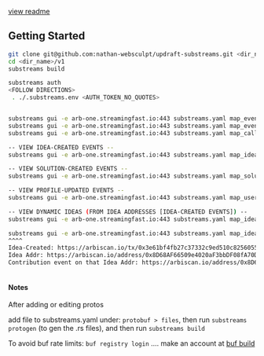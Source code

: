 [view readme](https://github.com/nathan-websculpt/updraft-substreams/tree/main/v1)

## Getting Started
```bash
git clone git@github.com:nathan-websculpt/updraft-substreams.git <dir_name>
cd <dir_name>/v1
substreams build

substreams auth
<FOLLOW DIRECTIONS>
 . ./.substreams.env <AUTH_TOKEN_NO_QUOTES>


substreams gui -e arb-one.streamingfast.io:443 substreams.yaml map_events -s 345473248 -t +1
substreams gui -e arb-one.streamingfast.io:443 substreams.yaml map_events_calls -s 345473248 -t +1
substreams gui -e arb-one.streamingfast.io:443 substreams.yaml map_calls -s 345473248 -t +1

-- VIEW IDEA-CREATED EVENTS --
substreams gui -e arb-one.streamingfast.io:443 substreams.yaml map_idea_created -s 345976339 -t +1

-- VIEW SOLUTION-CREATED EVENTS --
substreams gui -e arb-one.streamingfast.io:443 substreams.yaml map_solution_created -s 346190110 -t +1

-- VIEW PROFILE-UPDATED EVENTS --
substreams gui -e arb-one.streamingfast.io:443 substreams.yaml map_user_updated -s 345846756 -t +100

-- VIEW DYNAMIC IDEAS (FROM IDEA ADDRESSES [IDEA-CREATED EVENTS]) --
substreams gui -e arb-one.streamingfast.io:443 substreams.yaml map_idea_events --limit-processed-blocks 600000 -s 345949351 -t +2

substreams gui -e arb-one.streamingfast.io:443 substreams.yaml map_idea_events --limit-processed-blocks 600000 --start-block 345976339 --stop-block 346012422
^^^^
Idea-Created: https://arbiscan.io/tx/0x3e61bf4fb27c37332c9ed510c8256055a96a3ecb768bf33fc86e899cb113e0f6#eventlog
Idea Addr: https://arbiscan.io/address/0x8D68AF66509e4020aF3bbDF08fA70D56Dad92005
Contribution event on that Idea Addr: https://arbiscan.io/address/0x8D68AF66509e4020aF3bbDF08fA70D56Dad92005#events



```

#### Notes

After adding or editing protos

add file to substreams.yaml under: `protobuf > files`, then run `substreams protogen` (to gen the .rs files), and then run `substreams build`

To avoid buf rate limits: `buf registry login` .... make an account at [buf build](https://buf.build/)
